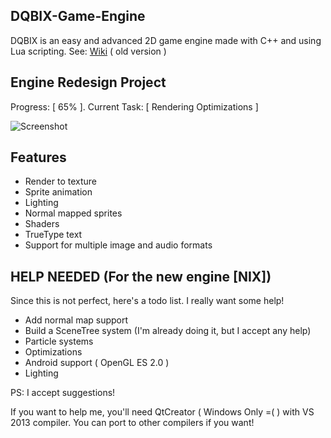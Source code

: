 ## DQBIX-Game-Engine
DQBIX is an easy and advanced 2D game engine made with C++ and using Lua scripting.
See: [Wiki](https://github.com/DCubix/DQBIX-Game-Engine/wiki) ( old version )

## Engine Redesign Project
Progress: [ 65% ]. Current Task: [ Rendering Optimizations ]

![Screenshot](http://i.imgur.com/lRAKwdW.gif)

Features
-------------------------------------
  - Render to texture
  - Sprite animation
  - Lighting
  - Normal mapped sprites
  - Shaders
  - TrueType text
  - Support for multiple image and audio formats

HELP NEEDED (For the new engine [NIX])
-------------------------------------
Since this is not perfect, here's a todo list. I really want some help!
  - Add normal map support
  - Build a SceneTree system (I'm already doing it, but I accept any help)
  - Particle systems
  - Optimizations
  - Android support ( OpenGL ES 2.0 )
  - Lighting

PS: I accept suggestions!
  
If you want to help me, you'll need QtCreator ( Windows Only =( ) with VS 2013 compiler. You can port to other compilers if you want!
